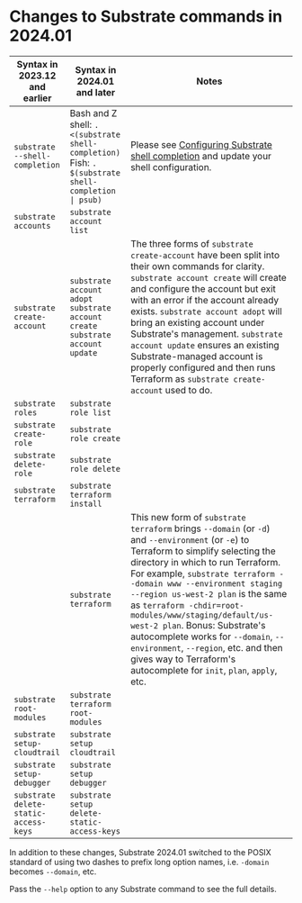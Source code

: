 # Changes to Substrate commands in 2024.01

| Syntax in 2023.12 and earlier | Syntax in 2024.01 and later | Notes |
|-------------------------------|-----------------------------|-------|
| `substrate --shell-completion` | Bash and Z shell: `. <(substrate shell-completion)`<br>Fish: `. $(substrate shell-completion \| psub)` | Please see [Configuring Substrate shell completion](bootstrapping/shell-completion.md) and update your shell configuration. |
| `substrate accounts` | `substrate account list` | |
| `substrate create-account` | `substrate account adopt`<br>`substrate account create`<br>`substrate account update` | The three forms of `substrate create-account` have been split into their own commands for clarity. `substrate account create` will create and configure the account but exit with an error if the account already exists. `substrate account adopt` will bring an existing account under Substrate's management. `substrate account update` ensures an existing Substrate-managed account is properly configured and then runs Terraform as `substrate create-account` used to do. |
| `substrate roles` | `substrate role list` | |
| `substrate create-role` | `substrate role create` | |
| `substrate delete-role` | `substrate role delete` | |
| `substrate terraform` | `substrate terraform install` | |
| | `substrate terraform` | This new form of `substrate terraform` brings `--domain` (or `-d`) and `--environment` (or `-e`) to Terraform to simplify selecting the directory in which to run Terraform. For example, `substrate terraform --domain www --environment staging --region us-west-2 plan` is the same as `terraform -chdir=root-modules/www/staging/default/us-west-2 plan`. Bonus: Substrate's autocomplete works for `--domain`, `--environment`, `--region`, etc. and then gives way to Terraform's autocomplete for `init`, `plan`, `apply`, etc. |
| `substrate root-modules` | `substrate terraform root-modules` | |
| `substrate setup-cloudtrail` | `substrate setup cloudtrail` | |
| `substrate setup-debugger` | `substrate setup debugger` | |
| `substrate delete-static-access-keys` | `substrate setup delete-static-access-keys` | |

In addition to these changes, Substrate 2024.01 switched to the POSIX standard of using two dashes to prefix long option names, i.e. `-domain` becomes `--domain`, etc.

Pass the `--help` option to any Substrate command to see the full details.
